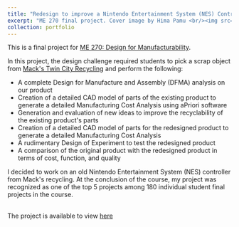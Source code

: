```yaml
---
title: "Redesign to improve a Nintendo Entertainment System (NES) Controller"
excerpt: "ME 270 final project. Cover image by Hima Pamu <br/><img src='/images/NES_500300.jpg'>"
collection: portfolio
---
```

This is a final project for <a href="https://courses.illinois.edu/schedule/2019/fall/ME/270">ME 270: Design for Manufacturability</a>.


In this project, the design challenge required students to pick a scrap object from <a href="https://www.macksrecycling.com/">Mack's Twin City Recycling</a> and perform the following:
* A complete Design for Manufacture and Assembly (DFMA) analysis on our product
* Creation of a detailed CAD model of parts of the existing product to generate a detailed Manufacturing Cost Analysis using aPriori software
* Generation and evaluation of new ideas to improve the recyclability of the existing product's parts
* Creation of a detailed CAD model of parts for the redesigned product to generate a detailed Manufacturing Cost Analysis
* A rudimentary Design of Experiment to test the redesigned product
* A comparison of the original product with the redesigned product in terms of cost, function, and quality


I decided to work on an old Nintendo Entertainment System (NES) controller from Mack's recycling. At the conclusion of the course, my project was recognized as one of the top 5 projects among 180 individual student final projects in the course.


<br/>The project is available to view <a href="https://illinois.digication.com/me-270-fa19-team-ab7-3_january222020/abet-learning-goals-2-4">here</a>

